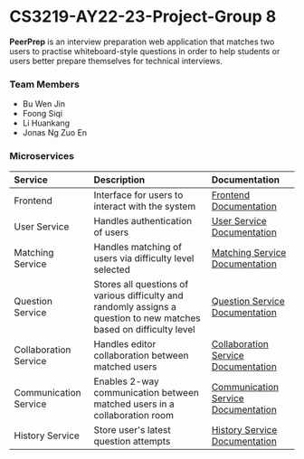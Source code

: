 # CS3219-AY22-23-Project-Group 8

**PeerPrep** is an interview preparation web application that matches two users to practise whiteboard-style questions in order to help students or users better prepare themselves for technical interviews.

### Team Members
* Bu Wen Jin
* Foong Siqi
* Li Huankang
* Jonas Ng Zuo En

### Microservices
Service | Description | Documentation
:-|:-|:-|
Frontend | Interface for users to interact with the system | [Frontend Documentation](/frontend/README.md)
User Service | Handles authentication of users | [User Service Documentation](/user-service/README.md)
Matching Service | Handles matching of users via difficulty level selected | [Matching Service Documentation](/matching-service/README.md)
Question Service | Stores all questions of various difficulty and randomly assigns a question to new matches based on difficulty level | [Question Service Documentation](/question-service/README.md)
Collaboration Service | Handles editor collaboration between matched users | [Collaboration Service Documentation](/collab-service/README.md)
Communication Service | Enables 2-way communication between matched users in a collaboration room | [Communication Service Documentation](/communication-service/README.md)
History Service | Store user's latest question attempts | [History Service Documentation](/history-service/README.md)
